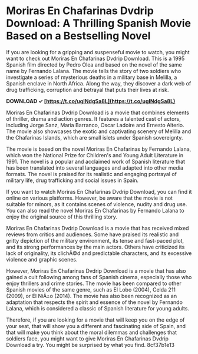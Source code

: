 # Moriras En Chafarinas Dvdrip Download: A Thrilling Spanish Movie Based on a Bestselling Novel
  
If you are looking for a gripping and suspenseful movie to watch, you might want to check out Moriras En Chafarinas Dvdrip Download. This is a 1995 Spanish film directed by Pedro Olea and based on the novel of the same name by Fernando Lalana. The movie tells the story of two soldiers who investigate a series of mysterious deaths in a military base in Melilla, a Spanish enclave in North Africa. Along the way, they discover a dark web of drug trafficking, corruption and betrayal that puts their lives at risk.
 
**DOWNLOAD ✓ [https://t.co/ugINdgSa8L](https://t.co/ugINdgSa8L)**


  
Moriras En Chafarinas Dvdrip Download is a movie that combines elements of thriller, drama and action genres. It features a talented cast of actors, including Jorge Sanz, Maria Barranco, Oscar Ladoire and Ernesto Alterio. The movie also showcases the exotic and captivating scenery of Melilla and the Chafarinas Islands, which are small islets under Spanish sovereignty.
  
The movie is based on the novel Moriras En Chafarinas by Fernando Lalana, which won the National Prize for Children's and Young Adult Literature in 1991. The novel is a popular and acclaimed work of Spanish literature that has been translated into several languages and adapted into other media formats. The novel is praised for its realistic and engaging portrayal of military life, drug trafficking and social issues in Spain.
  
If you want to watch Moriras En Chafarinas Dvdrip Download, you can find it online on various platforms. However, be aware that the movie is not suitable for minors, as it contains scenes of violence, nudity and drug use. You can also read the novel Moriras En Chafarinas by Fernando Lalana to enjoy the original source of this thrilling story.
  
Moriras En Chafarinas Dvdrip Download is a movie that has received mixed reviews from critics and audiences. Some have praised its realistic and gritty depiction of the military environment, its tense and fast-paced plot, and its strong performances by the main actors. Others have criticized its lack of originality, its clichÃ©d and predictable characters, and its excessive violence and graphic scenes.
  
However, Moriras En Chafarinas Dvdrip Download is a movie that has also gained a cult following among fans of Spanish cinema, especially those who enjoy thrillers and crime stories. The movie has been compared to other Spanish movies of the same genre, such as El Lobo (2004), Celda 211 (2009), or El NiÃ±o (2014). The movie has also been recognized as an adaptation that respects the spirit and essence of the novel by Fernando Lalana, which is considered a classic of Spanish literature for young adults.
  
Therefore, if you are looking for a movie that will keep you on the edge of your seat, that will show you a different and fascinating side of Spain, and that will make you think about the moral dilemmas and challenges that soldiers face, you might want to give Moriras En Chafarinas Dvdrip Download a try. You might be surprised by what you find.
 8cf37b1e13
 
